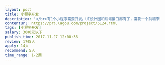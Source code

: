 ```yaml
---                
layout: post       
title: 小程序开发           
description: '</br>有1个小程序需要开发，UI设计图和后端接口都有了，需要一个前端来辅助开发。</br></br>1.总共只有10个页面，页面内容也很简单；</br>2.UI设计图和后端接口都有了；</br>3.希望做事麻利点的前端合作，这个项目做好了，后期还有大量项目可以合作。</br></br>由于项目不难，希望真诚合作，请勿狮子大开口。</br>'     
contenturl: https://pro.lagou.com/project/5124.html      
tags: [小程序开发]            
salary: 3000元以下          
publish_time: 2017-11-17 12:00:36         
review: 1705人                   
apply: 14人                   
recommend: 5人                   
time_range: 1-2周              
---                 
```

